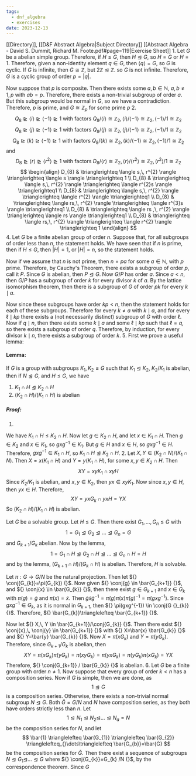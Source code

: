 ```yaml
---
tags:
  - dnf_algebra
  - exercises
date: 2023-12-13
---
```

[[Directory]], [[D&F Abstract Algebra|Subject Directory]]
[[Abstract Algebra - David S. Dummit, Richard M. Foote.pdf#page=119|Exercise Sheet]]
1. 
Let $G$ be a abelian simple group. Therefore, if $H\leq G$, then $H\trianglelefteq G$, so $H=G {}$ or ${} H=1 {}$. Therefore, given a non-identity element ${} q \in G {}$, then ${} \langle q \rangle =G {}$, so $G$ is cyclic. If $G$ is infinite, then $G\cong \mathbb{Z}$, but ${} 2\mathbb{Z} \trianglelefteq \mathbb{Z} {}$. so $G$ is not infinite. Therefore, $G$ is a cyclic group of order ${} p=|q| {}$. 

Now suppose that ${} p$ is composite. Then there exists some ${} a,\, b \in \mathbb{N} {}$, ${} a,\, b\neq 1,\, p {}$ with ${} ab=p {}$. Therefore, there exists a non-trivial subgroup of order $a$. But this subgroup would be normal in $G$, so we have a contradiction. Therefore, $p {}$ is prime, and ${} G\cong \mathbb{Z}_{p} {}$ for some prime $p {}$
2. 
$$
Q_{8} \trianglerighteq \langle i \rangle \trianglerighteq \langle -1 \rangle \trianglerighteq1 \text{ with factors } Q_{8} / \langle i \rangle \cong \mathbb{Z}_{2},\, \langle i \rangle /\langle -1 \rangle \cong \mathbb{Z}_{2},\, \langle -1 \rangle /1 \cong \mathbb{Z}_{2}
$$
$$
Q_{8} \trianglerighteq \langle j \rangle \trianglerighteq \langle -1 \rangle \trianglerighteq1 \text{ with factors } Q_{8} / \langle j \rangle \cong \mathbb{Z}_{2},\, \langle j \rangle /\langle -1 \rangle \cong \mathbb{Z}_{2},\, \langle -1 \rangle /1 \cong \mathbb{Z}_{2}
$$
$$
Q_{8} \trianglerighteq \langle k \rangle \trianglerighteq \langle -1 \rangle \trianglerighteq1 \text{ with factors } Q_{8} / \langle k \rangle \cong \mathbb{Z}_{2},\, \langle k \rangle /\langle -1 \rangle \cong \mathbb{Z}_{2},\, \langle -1 \rangle /1 \cong \mathbb{Z}_{2}
$$
and
$$
D_{8}\trianglerighteq \langle r \rangle \trianglerighteq \langle r^{2} \rangle \trianglerighteq 1 \text{ with factors } D_{8}/\langle r \rangle \cong \mathbb{Z}_{2},\, \langle r \rangle /\langle r^{2} \rangle \cong \mathbb{Z}_{2},\, \langle r^{2} \rangle /1\cong \mathbb{Z}_{2}
$$
$$
\begin{align}
 D_{8} &  \trianglerighteq \langle s,\, r^{2} \rangle \trianglerighteq \langle s \rangle \trianglerighteq 1   \\
D_{8}  & \trianglerighteq \langle s,\, r^{2} \rangle \trianglerighteq \langle r^{2}s \rangle \trianglerighteq1 \\
D_{8} & \trianglerighteq \langle s,\, r^{2} \rangle \trianglerighteq \langle r^{2} \rangle \trianglerighteq1 \\
D_{8} & \trianglerighteq \langle rs,\, r^{2} \rangle \trianglerighteq \langle r^{3}s \rangle \trianglerighteq1 \\
D_{8} & \trianglerighteq \langle rs ,\, r^{2} \rangle \trianglerighteq \langle rs \rangle \trianglerighteq1 \\
D_{8}  & \trianglerighteq \langle rs,\, r^{2} \rangle  \trianglerighteq \langle r^{2} \rangle \trianglerighteq 1
 \end{align}
$$
4. 
Let $G$ be a finite abelian group of order $n {}$. Suppose that, for all subgroups of order less than $n {}$, the statement holds. We have seen that if ${} n$ is prime, then if ${} H\leq G {}$, then ${} |H|=1 {}$, or ${} |H|=n {}$, so the statement holds. 

Now if we assume that $n$ is not prime, then ${} n=pa {}$ for some ${} a \in \mathbb{N} {}$, with $p$ prime. Therefore, by Cauchy's Theorem, there exists a subgroup of order $p$, call it $P$. Since $G {}$ is abelian, then $P\trianglelefteq G {}$. Now ${} G / P {}$ has order $a$. Since ${} a< n {}$, then ${} G /P {}$ has a subgroup of order $k {}$ for every divisor ${} k {}$ of $a$. By the lattice isomorphism theorem, then there is a subgroup of ${} G$ of order $pk {}$ for every ${} k \mid a {}$. 

Now since these subgroups have order ${} kp<n {}$, then the statement holds for each of these subgroups. Therefore for every ${} k\neq a$ with ${} k\mid a {}$, and for every ${} \ell\mid kp {}$ there exists a (not necessarily distinct) subgroup of ${} G {}$ with order $\ell$. Now if $q\mid n$, then there exists some ${} k\mid a {}$ and some $\ell \mid kp {}$ such that $\ell =q {}$, so there exists a subgroup of order $q$. Therefore, by induction, for every divisor $k\mid n$, there exists a subgroup of order $k {}$.
5. 
First we prove a useful lemma:
#### Lemma:
If $G {}$ is a group with subgroups ${} K_{1},\, K_{2}\leq G {}$ such that ${} K_{1}\trianglelefteq K_{2} {}$, ${} K_{2} / K_{1} {}$ is abelian, then if ${} N\trianglelefteq G {}$, and $H\leq G {}$, we have
1. ${} K_{1}\cap H\trianglelefteq K_{2} \cap H {}$
2. ${} (K_{2} \cap H) / (K_{1} \cap H) {}$ is abelian
##### Proof:
1. 
We have ${} K_{1} \cap H \leq K_{2} \cap H {}$. Now let ${} g \in K_{2}\cap H {}$, and let ${} x \in K_{1} \cap H {}$. Then ${} g \in K_{2} {}$ and ${} x \in K_{1} {}$, so ${} gxg^{-1} \in K_{1} {}$. But ${} g \in H {}$ and ${} x \in H {}$, so ${} gxg^{-1} \in H {}$. Therefore, ${} gxg^{-1} \in K_{1} \cap H {}$, so ${} K_{1} \cap H \trianglelefteq K_{2} \cap H {}$. 
2. 
Let ${} X,\, Y \in (K_{2} \cap N) / (K_{1} \cap N) {}$. Then ${} X=x(K_{1} \cap H) {}$ and ${} Y=y(K_{1}\cap H) {}$, for some ${} x,\, y \in K_{2} \cap H {}$. Then 
$$
XY=xyK_{1}\cap xyH
$$
Since ${} K_{2} / K_{1} {}$ is abelian, and ${} x,\, y \in K_{2} {}$, then ${} yx \in xyK_{1} {}$. Now since ${} x,\, y \in H {}$, then ${} yx \in H {}$. Therefore, 
$$
XY=yx G_{k} \cap yxH = YX
$$
So ${} {} (K_{2} \cap H) / (K_{1} \cap H) {} {}$ is abelian.

Let ${} G$ be a solvable group. Let $H\leq G$. Then there exist ${} G_{1},\,\dots,\,G_{n}\leq G {}$ with
$$
1=G_{1} \trianglelefteq G_{2} \trianglelefteq \dots\trianglelefteq G_{n}=G
$$
and ${} G_{k+1} /G_{k} {}$ abelian. Now by the lemma,
$$
1 = G_{1} \cap H \trianglelefteq G_{2} \cap H \trianglelefteq \dots \trianglelefteq G_{n} \cap H =H
$$
and by the lemma, ${} (G_{k+1} \cap H) / (G_{k} \cap H) {}$ is abelian. Therefore, ${} H {}$ is solvable. 

Let ${} \pi:G\to{}G /N {}$ be the natural projection. Then let ${} \conj{G_{k}}=\pi(G_{k}) {}$. Now given ${} \conj{g} \in \bar{G_{k+1}} {}$, and ${} \conj{x} \in \bar{G_{k}} {}$, then there exist ${} g \in G_{k+1} {}$ and $x \in G_{k}$ with ${} \pi(g)=\bar{g} {}$ and ${} \pi(x)=\bar{x} {}$. Then ${} \bar{g}\bar{x}\bar{g}^{-1}=\pi(g)\pi(x)\pi(g)^{-1}=\pi(gxg^{-1}) {}$. Since ${} gxg^{-1} \in G_{k} {}$, as it is normal in ${} G_{k+1} {}$, then ${} \pi(gxg^{-1}) \in \conj{G {}_{k}} {}$. Therefore, ${} \bar{G_{k}}\trianglelefteq \bar{G_{k+1}} {}$. 

Now let ${} X,\, Y \in \bar{G_{k+1}}/\conj{G_{k}}  {}$. Then there exist ${} \conj{x},\, \conj{y} \in \bar{G_{k+1}} {}$ with ${} X=\bar{x} \bar{G_{k}} {}$ and ${} Y=\bar{y} \bar{G_{k}} {}$. Now ${} X=\pi(x G_{k}) {}$ and ${} Y=\pi(y G_{k}) {}$. Therefore, since ${} G_{k+1} / G_{k} {}$ is abelian, then
$$
XY=\pi(xG_{k})\pi(yG_{k})=\pi(xyG_{k})=\pi(yxG_{k})=\pi(yG_{k})\pi(xG_{k})=YX
$$
Therefore, ${} \conj{G_{k+1}} / \bar{G_{k}} {}$ is abelian.
6. 
Let $G$ be a finite group with order $n\neq 1$. Now suppose that every group of order $k< n$ has a composition series. Now if $G$ is simple, then we are done, as
$$
1\trianglelefteq G
$$
is a composition series. Otherwise, there exists a non-trivial normal subgroup $N\trianglelefteq G$. Both ${} \bar{G}=G /N {}$ and $N$ have composition series, as they both have orders strictly less than $n$. Let 
$$
1\trianglelefteq N_{1} \trianglelefteq N_{2} \trianglelefteq_{}\dots\trianglelefteq N_{a}=N  
$$
be the composition series for $N$, and let
$$
\bar{1} \trianglelefteq \bar{G_{1}} \trianglelefteq \bar{G_{2}} \trianglelefteq_{}\dots\trianglelefteq \bar{G_{b}}=\bar{G}
$$
be the composition series for ${} \bar{G} {}$. Then there exist a sequence of subgroups ${} N\trianglelefteq{} G_{1}\trianglelefteq_{}\dots\trianglelefteq G {}$ where ${} \conj{G_{k}}=G_{k} /N {}$, by the correspondence theorem. Since $G$
